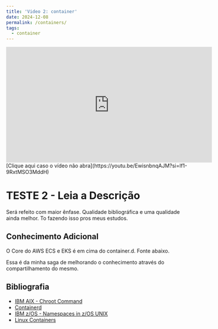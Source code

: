 ```yaml
---
title: 'Video 2: container'
date: 2024-12-08
permalink: /containers/
tags:
  - container
---
```



<iframe width="560" height="315" src="https://www.youtube.com/embed/EwisnbnqAJM?si=lf1-9RxtMSO3MddH" frameborder="0" allow="accelerometer; autoplay; clipboard-write; encrypted-media; gyroscope; picture-in-picture" allowfullscreen></iframe>  
[Clique aqui caso o vídeo não abra](https://youtu.be/EwisnbnqAJM?si=lf1-9RxtMSO3MddH)

# TESTE 2 - Leia a Descrição

Será refeito com maior ênfase. Qualidade bibliográfica e uma qualidade ainda melhor. To fazendo isso pros meus estudos.

## Conhecimento Adicional

O Core do AWS ECS e EKS é em cima do container.d. Fonte abaixo.

Essa é da minha saga de melhorando o conhecimento através do compartilhamento do mesmo.

## Bibliografia

- [IBM AIX - Chroot Command](https://www.ibm.com/docs/pt-br/aix/7.3?topic=c-chroot-command)  
- [Containerd](https://containerd.io)  
- [IBM z/OS - Namespaces in z/OS UNIX](https://www.ibm.com/docs/en/zos/3.1.0?topic=planning-namespaces-zos-unix)  
- [Linux Containers](https://linuxcontainers.org) 